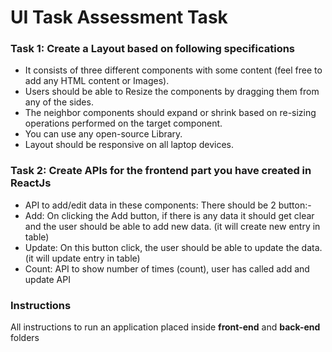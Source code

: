 # UI Task Assessment Task

### Task 1: Create a Layout based on following specifications
* It consists of three different components with some content (feel free to add any HTML content or Images).
* Users should be able to Resize the components by dragging them from any of the sides.
* The neighbor components should expand or shrink based on re-sizing operations performed on the target component.
* You can use any open-source Library.
* Layout should be responsive on all laptop devices.

### Task 2: Create APIs for the frontend part you have created in ReactJs
* API to add/edit data in these components: There should be 2 button:-
* Add: On clicking the Add button, if there is any data it should get clear and the user should be able to add new data. (it will create new entry in table)
* Update: On this button click, the user should be able to update the data. (it will update entry in table)
* Count: API to show number of times (count), user has called add and update API


### Instructions

All instructions to run an application placed inside **front-end** and **back-end** folders